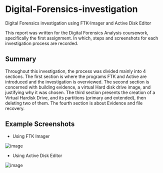 # Digital-Forensics-investigation
Digital Forensics investigation using FTK-Imager and Active Disk Editor

This report was written for the Digital Forensics Analysis coursework, specifically the first assignment. In which, steps and screenshots for each investigation process are recorded.

## Summary
Throughout this investigation, the process was divided mainly into 4 sections. The first section is where the programs FTK and Active are introduced and the investigation is overviewed. The second section is concerned with building evidence, a virtual Hard disk drive image, and justifying why it was chosen. The third section presents the creation of a Virtual Hardisk Drive, and its partitions (primary and extended), then deleting two of them. The fourth section is about Evidence and file recovery.

## Example Screenshots

- Using FTK Imager
  
![image](https://github.com/sondosaabed/Digital-Forensics-investigation/assets/65151701/eff5ffe6-8664-4b12-98d8-57c2446d6d48)

- Using Active Disk Editor
  
![image](https://github.com/sondosaabed/Digital-Forensics-investigation/assets/65151701/392a4569-8f12-4abf-a410-8e1cac33ab8f)

